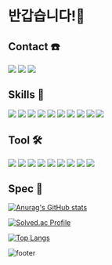 # 반갑습니다!👋
## Contact ☎️
<a href="https://hits.seeyoufarm.com"><img src="https://hits.seeyoufarm.com/api/count/incr/badge.svg?url=https%3A%2F%2Fgithub.com%2Fheebum99&count_bg=%23000000&title_bg=%23000000&icon=github.svg&icon_color=%23FFFFFF&title=GitHub&edge_flat=false"/></a>
<a href="https://www.instagram.com/h2bum_99/"><img src="https://img.shields.io/badge/h2bum_99-E4405F?style=plastic&logo=Instagram&logoColor=FFFFFF"/></a>
<img src="https://img.shields.io/badge/kik995500@naver.com-EA4335?style=plastic&logo=Gmail&logoColor=FFFFFF"/>

## Skills 📖
<img src="https://img.shields.io/badge/C-A8B9CC?style=flat&logo=C&logoColor=FFFFFF"/> 
<img src="https://img.shields.io/badge/HTML-E34F26?style=flat&logo=HTML5&logoColor=FFFFFF"/>  
<img src="https://img.shields.io/badge/React-61DAFB?style=flat&logo=React&logoColor=FFFFFF"/> 
<img src="https://img.shields.io/badge/C%2b%2b-00599C?style=flat&logo=C%2b%2b&logoColor=FFFFFF"/>  
<img src="https://img.shields.io/badge/JavaScript-F7DF1E?style=flat&logo=JavaScript&logoColor=FFFFFF"/> 
<img src="https://img.shields.io/badge/Java-orange?style=flat&logo=Java&logoColor=FFFFFF"/> 
<img src="https://img.shields.io/badge/Python-3776AB?style=flat&logo=Python&logoColor=white"> 
<img src="https://img.shields.io/badge/Kotlin-7F52FF?style=flat&logo=Kotlin&logoColor=white"> 
<img src="https://img.shields.io/badge/Spring-6DB33F?style=flat&logo=Spring&logoColor=white"> 
<img src="https://img.shields.io/badge/Spring Boot-6DB33F?style=flat&logo=Spring Boot&logoColor=white"> 

## Tool 🛠️
<img src="https://img.shields.io/badge/Android Studio-3DDC84?style=flat&logo=Android Studio&logoColor=FFFFFF"/>  
<img src="https://img.shields.io/badge/Eclipse-2C2255?style=flat&logo=Eclipse IDE&logoColor=FFFFFF"/>  
<img src="https://img.shields.io/badge/IntelliJ-000000?style=flat&logo=IntelliJ IDEA&logoColor=FFFFFF"/> 
<img src="https://img.shields.io/badge/Visual Studio-5C2D91?style=flat&logo=Visual Studio&logoColor=FFFFFF"/> 
<img src="https://img.shields.io/badge/MySQL-4479A1?style=flat&logo=MySQL&logoColor=FFFFFF"/> 
<img src="https://img.shields.io/badge/Visual Studio Code-007ACC?style=flat&logo=Visual Studio Code&logoColor=FFFFFF"/>  
<img src="https://img.shields.io/badge/Sourcetree-0052CC?style=flat&logo=Sourcetree&logoColor=FFFFFF"/> 
<img src="https://img.shields.io/badge/GitKraken-179287?style=flat&logo=GitKraken&logoColor=FFFFFF"/> 
<img src="https://img.shields.io/badge/Github-181717?style=flat&logo=Github&logoColor=FFFFFF"/> 


## Spec 💪
[![Anurag's GitHub stats](https://github-readme-stats.vercel.app/api?username=woojin065)](https://github.com/heebum99/github-readme-stats)

[![Solved.ac Profile](http://mazassumnida.wtf/api/v2/generate_badge?boj=woojin0605)](https://solved.ac/heebum9955/)

[![Top Langs](https://github-readme-stats.vercel.app/api/top-langs/?username=woojin065&layout=compact)](https://github.com/heebum99/github-readme-stats)

![footer](https://capsule-render.vercel.app/api?section=footer&type=waving&color=auto)

